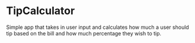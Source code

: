 # TipCalculator
Simple app that takes in user input and calculates how much a user should tip based on the bill and how much percentage they wish to tip. 
